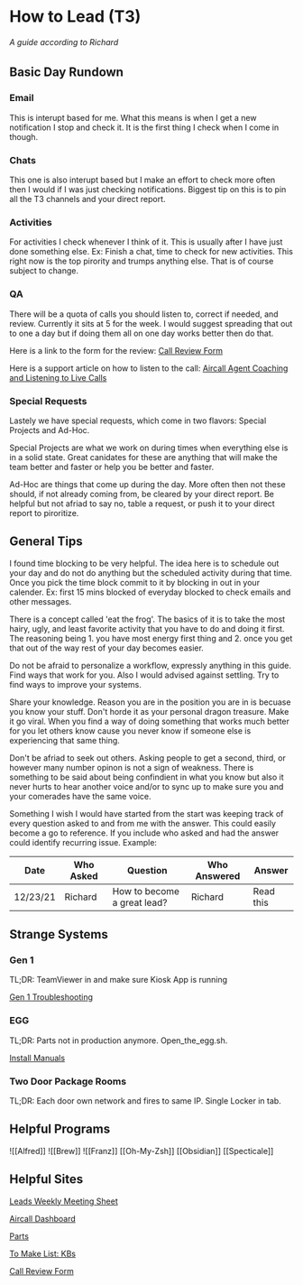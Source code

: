# How to Lead (T3)
###### A guide according to Richard
## Basic Day Rundown
### Email
This is interupt based for me. What this means is when I get a new notification I stop and check it. It is the first thing I check when I come in though.

### Chats
This one is also interupt based but I make an effort to check more often then I would if I was just checking notifications. Biggest tip on this is to pin all the T3 channels and your direct report. 

### Activities
For activities I check whenever I think of it. This is usually after I have just done something else. Ex: Finish a chat, time to check for new activities. This right now is the top pirority and trumps anything else. That is of course subject to change. 

### QA
There will be a quota of calls you should listen to, correct if needed, and review. Currently it sits at 5 for the week. I would suggest spreading that out to one a day but if doing them all on one day works better then do that. 

Here is a link to the form for the review:
[Call Review Form](https://docs.google.com/forms/d/e/1FAIpQLSduL8aBnRGICm0yfh-fYdxfgLRQE1ZmddQl-X0e8e8AIqP4nw/viewform)

Here is a support article on how to listen to the call:
[Aircall Agent Coaching and Listening to Live Calls](https://help.aircall.io/en/articles/3819502-agent-coaching-listening-to-live-calls)

### Special Requests
Lastely we have special requests, which come in two flavors: Special Projects and Ad-Hoc. 

Special Projects are what we work on during times when everything else is in a solid state. Great canidates for these are anything that will make the team better and faster or help you be better and faster. 

Ad-Hoc are things that come up during the day. More often then not these should, if not already coming from, be cleared by your direct report. Be helpful but not afriad to say no, table a request, or push it to your direct report to piroritize. 

## General Tips
I found time blocking to be very helpful. The idea here is to schedule out your day and do not do anything but the scheduled activity during that time. Once you pick the time block commit to it by blocking in out in your calender. Ex: first 15 mins blocked of everyday blocked to check emails and other messages. 

There is a concept called 'eat the frog'. The basics of it is to take the most hairy, ugly, and least favorite activity that you have to do and doing it first. The reasoning being 1. you have most energy first thing and 2. once you get that out of the way rest of your day becomes easier. 

Do not be afraid to personalize a workflow, expressly anything in this guide. Find ways that work for you. Also I would advised against settling. Try to find ways to improve your systems. 

Share your knowledge. Reason you are in the position you are in is becuase you know your stuff. Don't horde it as your personal dragon treasure. Make it go viral. When you find a way of doing something that works much better for you let others know cause you never know if someone else is experiencing that same thing. 

Don't be afriad to seek out others. Asking people to get a second, third, or however many number opinon is not a sign of weakness. There is something to be said about being confindient in what you know but also it never hurts to hear another voice and/or to sync up to make sure you and your comerades have the same voice. 

Something I wish I would have started from the start was keeping track of every question asked to and from me with the answer. This could easily become a go to reference. If you include who asked and had the answer could identify recurring issue. Example: 

Date | Who Asked | Question | Who Answered | Answer
---- | --------- | -------- | ------------ | ------
12/23/21 | Richard | How to become a great lead? | Richard | Read this


## Strange Systems
### Gen 1
TL;DR: TeamViewer in and make sure Kiosk App is running

[Gen 1 Troubleshooting](https://docs.google.com/document/d/10c5ok9cmvtrvpkTS4xjgaBCfcLo7DxLpfDNVh7r4IAk/edit#heading=h.hy40l0ge7inl)

### EGG
TL;DR: Parts not in production anymore. Open_the_egg.sh.

[Install Manuals](https://drive.google.com/drive/folders/1Az1gKqa94RIdtBCCk7bbSbtawyt5c_mP)

### Two Door Package Rooms
TL;DR: Each door own network and fires to same IP. Single Locker in tab.



## Helpful Programs
![[Alfred]]
![[Brew]]
![[Franz]]
[[Oh-My-Zsh]]
[[Obsidian]]
[[Specticale]]

## Helpful Sites
[Leads Weekly Meeting Sheet](https://docs.google.com/spreadsheets/d/1nrv8g064BVPW-zS56yftN-dgeEb8ewYMtFFuCB9tuEQ/edit?pli=1#gid=235273831)

[Aircall Dashboard](https://dashboard-v4.aircall.io/activity_feed)

[Parts](https://docs.google.com/spreadsheets/d/1rkD4YAGieGXetrSnKvB1U06MsoCXnRL8-kxKLOadg8w/edit#gid=1774775216)

[To Make List: KBs](https://docs.google.com/spreadsheets/d/1cvGFYDjQyanKpSLoiB4q5z9gvEbC6-Y-NoqFDg6NreA/edit#gid=2063887464)

[Call Review Form](https://docs.google.com/forms/d/e/1FAIpQLSduL8aBnRGICm0yfh-fYdxfgLRQE1ZmddQl-X0e8e8AIqP4nw/viewform)
